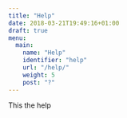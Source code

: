 ```yaml
---
title: "Help"
date: 2018-03-21T19:49:16+01:00
draft: true
menu:
  main:
    name: "Help"
    identifier: "help"
    url: "/help/"
    weight: 5
    post: "?"
---
```


This the help